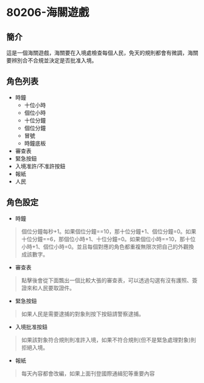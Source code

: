 # 80206-海關遊戲

## 簡介
這是一個海關遊戲，海關要在入境處檢查每個人民，免天的規則都會有微調，海關要辨別合不合規並決定是否批准入境。

## 角色列表
- 時鐘
    - 十位小時
    - 個位小時
    - 十位分鐘
    - 個位分鐘
    - 冒號
    - 時鐘底板
 - 審查表
 - 緊急按鈕
 - 入境准許/不准許按鈕
 - 報紙
 - 人民

## 角色設定
- 時鐘
 > 個位分鐘每秒+1。如果個位分鐘==10，那十位分鐘+1、個位分鐘=0。如果十位分鐘==6，那個位小時+1、十位分鐘=0。如果個位小時==10，那十位小時+1、個位小時=0。並且每個對應的角色都重複無限次把自己的外觀換成該數字。
- 審查表
 > 點擊後會從下面飄出一個比較大張的審查表，可以透過勾選有沒有護照、簽證來和人民要取證件。
- 緊急按鈕
 > 如果人民是需要逮捕的對象則按下按鈕請警察逮捕。
- 入境批准按鈕
 > 如果該對象符合規則則准許入境，如果不符合規則(但不是緊急處理對象)則拒絕入境。
- 報紙
 > 每天內容都會改編，如果上面刊登國際通緝犯等重要內容
